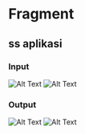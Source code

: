 # Fragment
## ss aplikasi

### Input
![Alt Text](https://github.com/samryn/Fragment/blob/master/ss/WhatsApp%20Image%202022-04-08%20at%2007.56.30%20(2).jpeg)
![Alt Text](https://github.com/samryn/Fragment/blob/master/ss/WhatsApp%20Image%202022-04-08%20at%2007.56.30%20(1).jpeg)
### Output
![Alt Text](https://github.com/samryn/Fragment/blob/master/ss/WhatsApp%20Image%202022-04-08%20at%2007.56.29.jpeg)
![Alt Text](https://github.com/samryn/Fragment/blob/master/ss/WhatsApp%20Image%202022-04-08%20at%2007.56.30.jpeg)
